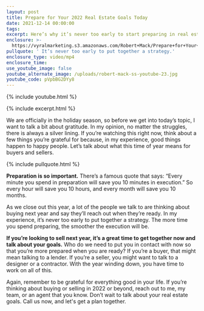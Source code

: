 ```yaml
---
layout: post
title: Prepare for Your 2022 Real Estate Goals Today
date: 2021-12-14 00:00:00
tags:
excerpt: Here’s why it’s never too early to start preparing in real estate.
enclosure: >-
  https://vyralmarketing.s3.amazonaws.com/Robert+Mack/Prepare+for+Your+2022+Real+Estate+Goals+Today.mp4
pullquote: ' It’s never too early to put together a strategy.'
enclosure_type: video/mp4
enclosure_time:
use_youtube_image: false
youtube_alternate_image: /uploads/robert-mack-ss-youtube-23.jpg
youtube_code: pVpbBG2DYy8
---
```

{% include youtube.html %}

{% include excerpt.html %}

We are officially in the holiday season, so before we get into today’s topic, I want to talk a bit about gratitude. In my opinion, no matter the struggles, there is always a silver lining. If you’re watching this right now, think about a few things you’re grateful for because, in my experience, good things happen to happy people. Let’s talk about what this time of year means for buyers and sellers.

{% include pullquote.html %}

**Preparation is so important.** There’s a famous quote that says: “Every minute you spend in preparation will save you 10 minutes in execution.” So every hour will save you 10 hours, and every month will save you 10 months.&nbsp;

As we close out this year, a lot of the people we talk to are thinking about buying next year and say they’ll reach out when they’re ready. In my experience, it’s never too early to put together a strategy. The more time you spend preparing, the smoother the execution will be.&nbsp;

**If you’re looking to sell next year, it’s a great time to get together now and talk about your goals.** Who do we need to put you in contact with now so that you’re more prepared when you are ready? If you’re a buyer, that might mean talking to a lender. If you’re a seller, you might want to talk to a designer or a contractor. With the year winding down, you have time to work on all of this.

Again, remember to be grateful for everything good in your life. If you’re thinking about buying or selling in 2022 or beyond, reach out to me, my team, or an agent that you know. Don’t wait to talk about your real estate goals. Call us now, and let's get a plan together.&nbsp;
